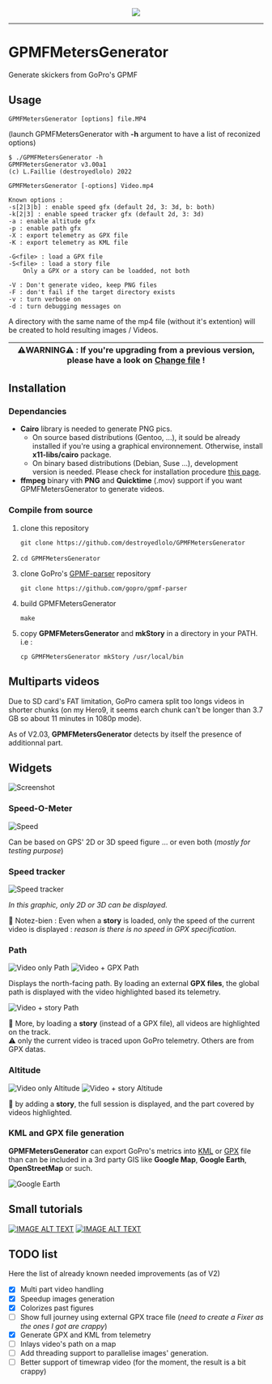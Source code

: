 <p align="center">
<img src="https://img.shields.io/github/last-commit/destroyedlolo/GPMFMetersGenerator.svg?style=for-the-badge" />
<hr/>

# GPMFMetersGenerator
Generate skickers from GoPro's GPMF

## Usage

```
GPMFMetersGenerator [options] file.MP4
```
(launch GPMFMetersGenerator with **-h** argument to have a list of reconized options)
```
$ ./GPMFMetersGenerator -h
GPMFMetersGenerator v3.00a1
(c) L.Faillie (destroyedlolo) 2022

GPMFMetersGenerator [-options] Video.mp4

Known options :
-s[2|3|b] : enable speed gfx (default 2d, 3: 3d, b: both)
-k[2|3] : enable speed tracker gfx (default 2d, 3: 3d)
-a : enable altitude gfx
-p : enable path gfx
-X : export telemetry as GPX file
-K : export telemetry as KML file

-G<file> : load a GPX file
-S<file> : load a story file
	Only a GPX or a story can be loadded, not both

-V : Don't generate video, keep PNG files
-F : don't fail if the target directory exists
-v : turn verbose on
-d : turn debugging messages on
```

A directory with the same name of the mp4 file (without it's extention) will be created to
hold resulting images / Videos.

| :warning:WARNING:warning: : If you're upgrading from a previous version, please have a look on [Change file](CHANGES.md) ! |
| --- |

## Installation
### Dependancies 

- **Cairo** library is needed to generate PNG pics.
  - On source based distributions (Gentoo, ...), it sould be already installed if you're using a graphical environnement. Otherwise, install **x11-libs/cairo** package.
  - On binary based distributions (Debian, Suse ...), development version is needed. Please check for installation procedure [this page](https://www.cairographics.org/download/).
- **ffmpeg** binary vith **PNG** and **Quicktime** (.mov) support if you want GPMFMetersGenerator to generate videos.

### Compile from source

1. clone this repository
    ```
    git clone https://github.com/destroyedlolo/GPMFMetersGenerator
    ```
1.
    ```
    cd GPMFMetersGenerator
    ```
1. clone GoPro's [GPMF-parser](https://github.com/gopro/gpmf-parser) repository
    ```
    git clone https://github.com/gopro/gpmf-parser
    ```
1. build GPMFMetersGenerator
    ```
    make
    ```
1. copy **GPMFMetersGenerator** and **mkStory** in a directory in your PATH.
i.e :
    ```
    cp GPMFMetersGenerator mkStory /usr/local/bin
    ```
    
## Multiparts videos

Due to SD card's FAT limitation, GoPro camera split too longs videos in shorter chunks (on my Hero9, it seems earch chunk can't be longer than 3.7 GB so about 11 minutes in 1080p mode).

As of V2.03, **GPMFMetersGenerator** detects by itself the presence of additionnal part.

## Widgets

![Screenshot](Images/Screenshot.png)

### Speed-O-Meter

![Speed](Images/Speed.png)

Can be based on GPS' 2D or 3D speed figure ... or even both (*mostly for testing purpose*)

### Speed tracker

![Speed tracker](Images/Strk.png)

*In this graphic, only 2D or 3D can be displayed.*

:scroll: Notez-bien :  Even when a **story** is loaded, only the speed of the current video is displayed : 
*reason is there is no speed in GPX specification.*

### Path

![Video only Path](Images/Path1.png)
![Video + GPX Path](Images/Path2.png)

Displays the north-facing path. By loading an external **GPX files**, the global path is displayed with the video highlighted based its telemetry.

![Video + story Path](Images/Path3.png)

:scroll: More, by loading a **story** (instead of a GPX file), all videos are highlighted on the track.<br>
:warning: only the current video is traced upon GoPro telemetry. Others are from GPX datas.

### Altitude

![Video only Altitude](Images/Altitude.png)
![Video + story Altitude](Images/Altitude2.png)

:scroll: by adding a **story**, the full session is displayed, and the part covered by videos highlighted.


### KML and GPX file generation

**GPMFMetersGenerator** can export GoPro's metrics into [KML](https://en.wikipedia.org/wiki/Keyhole_Markup_Language) or [GPX](https://en.wikipedia.org/wiki/GPS_Exchange_Format) file than can be included in a 3rd party GIS like **Google Map**, **Google Earth**, **OpenStreetMap** or such.

![Google Earth](Images/KML.png)

## Small tutorials

[![IMAGE ALT TEXT](http://img.youtube.com/vi/suNsHcW_mJ0/0.jpg)](https://www.youtube.com/watch?v=suNsHcW_mJ0 "How to add your GoPro tracks into Google Earth (or Maps)")
[![IMAGE ALT TEXT](http://img.youtube.com/vi/9xHZUzn8XDk/0.jpg)](https://www.youtube.com/watch?v=9xHZUzn8XDk "Add GoPro's telemetry stickers on your videos using GPMFMetersGenerator and Shotcut")
 
## TODO list

Here the list of already known needed improvements (as of V2)

- [X] Multi part video handling
- [X] Speedup images generation
- [X] Colorizes past figures
- [ ] Show full journey using external GPX trace file (*need to create a Fixer as the ones I got are crappy*)
- [X] Generate GPX and KML from telemetry
- [ ] Inlays video's path on a map
- [ ] Add threading support to parallelise images' generation.
- [ ] Better support of timewrap video (for the moment, the result is a bit crappy)
